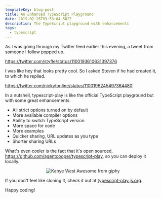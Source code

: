 ```yaml
---
templateKey: blog-post
title: An Enhanced TypeScript Playground
date: 2019-02-26T03:58:04.582Z
description: The TypeScript playground with enhancements
tags:
  - typescript
---
```


As I was going through my Twitter feed earlier this evening, a tweet from someone I follow popped up.

https://twitter.com/styfle/status/1100193610631397376

I was like hey that looks pretty cool. So I asked Steven if he had created it, to which he replied.

https://twitter.com/nickytonline/status/1100196245497364480

In a nutshell, typescript-play is like the official TypeScript playground but with some great enhancements:

-   All strict options turned on by default
-   More available compiler options
-   Ability to switch TypeScript version
-   More space for code
-   More examples
-   Quicker sharing, URL updates as you type
-   Shorter sharing URLs

What's even cooler is the fact that it's open sourced, https://github.com/agentcooper/typescript-play, so you can deploy it locally.

<center>

![Kanye West Awesome from giphy](https://media.giphy.com/media/5fMlYckytHM4g/giphy-downsized.gif)

</center>

If you don't feel like cloning it, check it out at [typescript-play.js.org](https://typescript-play.js.org).

Happy coding!
